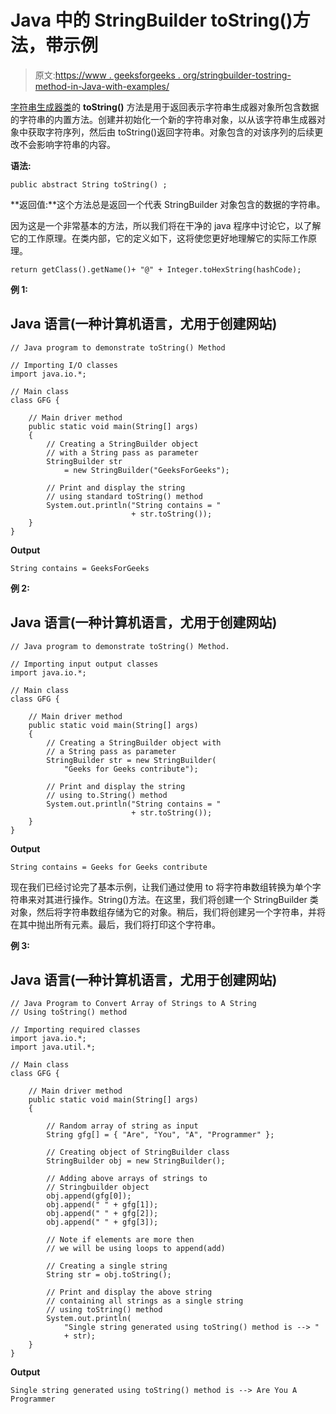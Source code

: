 # Java 中的 StringBuilder toString()方法，带示例

> 原文:[https://www . geeksforgeeks . org/stringbuilder-tostring-method-in-Java-with-examples/](https://www.geeksforgeeks.org/stringbuilder-tostring-method-in-java-with-examples/)

[字符串生成器类](https://www.geeksforgeeks.org/stringbuilder-class-in-java-with-examples/)的 **toString()** 方法是用于返回表示字符串生成器对象所包含数据的字符串的内置方法。创建并初始化一个新的字符串对象，以从该字符串生成器对象中获取字符序列，然后由 toString()返回字符串。对象包含的对该序列的后续更改不会影响字符串的内容。

**语法:**

```
public abstract String toString() ;
```

**返回值:**这个方法总是返回一个代表 StringBuilder 对象包含的数据的字符串。

因为这是一个非常基本的方法，所以我们将在干净的 java 程序中讨论它，以了解它的工作原理。在类内部，它的定义如下，这将使您更好地理解它的实际工作原理。

```
return getClass().getName()+ "@" + Integer.toHexString(hashCode);
```

**例 1:**

## Java 语言(一种计算机语言，尤用于创建网站)

```
// Java program to demonstrate toString() Method

// Importing I/O classes
import java.io.*;

// Main class
class GFG {

    // Main driver method
    public static void main(String[] args)
    {
        // Creating a StringBuilder object
        // with a String pass as parameter
        StringBuilder str
            = new StringBuilder("GeeksForGeeks");

        // Print and display the string
        // using standard toString() method
        System.out.println("String contains = "
                           + str.toString());
    }
}
```

**Output**

```
String contains = GeeksForGeeks
```

**例 2:**

## Java 语言(一种计算机语言，尤用于创建网站)

```
// Java program to demonstrate toString() Method.

// Importing input output classes
import java.io.*;

// Main class
class GFG {

    // Main driver method
    public static void main(String[] args)
    {
        // Creating a StringBuilder object with
        // a String pass as parameter
        StringBuilder str = new StringBuilder(
            "Geeks for Geeks contribute");

        // Print and display the string
        // using to.String() method
        System.out.println("String contains = "
                           + str.toString());
    }
}
```

**Output**

```
String contains = Geeks for Geeks contribute
```

现在我们已经讨论完了基本示例，让我们通过使用 to 将字符串数组转换为单个字符串来对其进行操作。String()方法。在这里，我们将创建一个 StringBuilder 类对象，然后将字符串数组存储为它的对象。稍后，我们将创建另一个字符串，并将在其中抛出所有元素。最后，我们将打印这个字符串。

**例 3:**

## Java 语言(一种计算机语言，尤用于创建网站)

```
// Java Program to Convert Array of Strings to A String
// Using toString() method

// Importing required classes
import java.io.*;
import java.util.*;

// Main class
class GFG {

    // Main driver method
    public static void main(String[] args)
    {

        // Random array of string as input
        String gfg[] = { "Are", "You", "A", "Programmer" };

        // Creating object of StringBuilder class
        StringBuilder obj = new StringBuilder();

        // Adding above arrays of strings to
        // Stringbuilder object
        obj.append(gfg[0]);
        obj.append(" " + gfg[1]);
        obj.append(" " + gfg[2]);
        obj.append(" " + gfg[3]);

        // Note if elements are more then
        // we will be using loops to append(add)

        // Creating a single string
        String str = obj.toString();

        // Print and display the above string
        // containing all strings as a single string
        // using toString() method
        System.out.println(
            "Single string generated using toString() method is --> "
            + str);
    }
}
```

**Output**

```
Single string generated using toString() method is --> Are You A Programmer
```